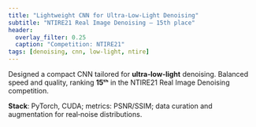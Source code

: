 ```yaml
---
title: "Lightweight CNN for Ultra‑Low‑Light Denoising"
subtitle: "NTIRE21 Real Image Denoising — 15th place"
header:
  overlay_filter: 0.25
  caption: "Competition: NTIRE21"
tags: [denoising, cnn, low-light, ntire]
---
```


Designed a compact CNN tailored for **ultra‑low‑light** denoising. Balanced speed and quality, ranking **15ᵗʰ** in the NTIRE21 Real Image Denoising competition.

**Stack**: PyTorch, CUDA; metrics: PSNR/SSIM; data curation and augmentation for real‑noise distributions.

